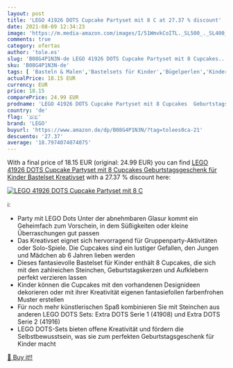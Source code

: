 ```yaml
---
layout: post
title: 'LEGO 41926 DOTS Cupcake Partyset mit 8 C at 27.37 % discount'
date: 2021-08-09 12:34:23
image: 'https://m.media-amazon.com/images/I/51WmvkCoITL._SL500_._SL400_.jpg'
comments: true
category: ofertas
author: 'tole.es'
slug: 'B08G4P1N3N-de LEGO 41926 DOTS Cupcake Partyset mit 8 Cupcakes...'
sku: 'B08G4P1N3N-de'
tags: [ 'Basteln & Malen','Bastelsets für Kinder','Bügelperlen','Kinder-Rollenspiele','Küchenspielzeug','Mosaiksets für Kinder','Spielzeug','Spielzeug-Lebensmittel','lego', ]
actualPrice: 18.15 EUR
currency: EUR
price: 18.15
comparePrice: 24.99 EUR
prodname: 'LEGO 41926 DOTS Cupcake Partyset mit 8 Cupcakes  Geburtstagsgeschenk für Kinder  Bastelset  Kreativset'
country: 'de'
flag: '🇩🇪'
brand: 'LEGO'
buyurl: 'https://www.amazon.de/dp/B08G4P1N3N/?tag=tolees0ca-21'
descuento: '27.37'
average: '18.7974074074075'
---
```


With a final price of 18.15 EUR (original: 24.99 EUR) you can find [LEGO 41926 DOTS Cupcake Partyset mit 8 Cupcakes  Geburtstagsgeschenk für Kinder  Bastelset  Kreativset](https://www.amazon.de/dp/B08G4P1N3N/?tag=tolees0ca-21) with a  27.37 % discount here:

[![LEGO 41926 DOTS Cupcake Partyset mit 8 C](https://m.media-amazon.com/images/I/51WmvkCoITL._SL500_._SL400_.jpg)](https://www.amazon.de/dp/B08G4P1N3N/?tag=tolees0ca-21)

ℹ️:

- Party mit LEGO Dots Unter der abnehmbaren Glasur kommt ein Geheimfach zum Vorschein, in dem Süßigkeiten oder kleine Überraschungen gut passen
- Das Kreativset eignet sich hervorragend für Gruppenparty-Aktivitäten oder Solo-Spiele. Die Cupcakes sind ein lustiger Gefallen, den Jungen und Mädchen ab 6 Jahren lieben werden
- Dieses fantasievolle Bastelset für Kinder enthält 8 Cupcakes, die sich mit den zahlreichen Steinchen, Geburtstagskerzen und Aufklebern perfekt verzieren lassen
- Kinder können die Cupcakes mit den vorhandenen Designideen dekorieren oder mit ihrer Kreativität eigenen fantasiefollen farbenfrohen Muster erstellen
- Für noch mehr künstlerischen Spaß kombinieren Sie mit Steinchen aus anderen LEGO DOTS Sets: Extra DOTS Serie 1 (41908) und Extra DOTS Serie 2 (41916)
- LEGO DOTS-Sets bieten offene Kreativität und fördern die Selbstbewusstsein, was sie zum perfekten Geburtstagsgeschenk für Kinder macht

[🛒 Buy it!!](https://www.amazon.de/dp/B08G4P1N3N/?tag=tolees0ca-21)
